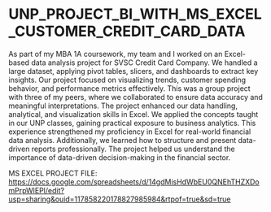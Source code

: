 # UNP_PROJECT_BI_WITH_MS_EXCEL_CUSTOMER_CREDIT_CARD_DATA

As part of my MBA 1A coursework, my team and I worked on an Excel-based data analysis project for SVSC Credit Card Company. We handled a large dataset, applying pivot tables, slicers, and dashboards to extract key insights. Our project focused on visualizing trends, customer spending behavior, and performance metrics effectively. This was a group project with three of my peers, where we collaborated to ensure data accuracy and meaningful interpretations. The project enhanced our data handling, analytical, and visualization skills in Excel. We applied the concepts taught in our UNP classes, gaining practical exposure to business analytics. This experience strengthened my proficiency in Excel for real-world financial data analysis. Additionally, we learned how to structure and present data-driven reports professionally. The project helped us understand the importance of data-driven decision-making in the financial sector.

MS EXCEL PROJECT FILE: https://docs.google.com/spreadsheets/d/14gdMisHdWbEU0QNEhTHZXDomPrpWlEPl/edit?usp=sharing&ouid=117858220178827985984&rtpof=true&sd=true
